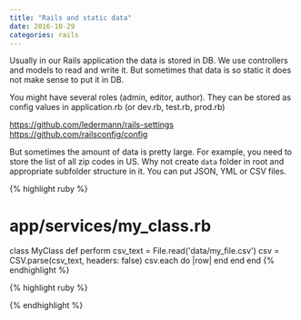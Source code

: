 ```yaml
---
title: "Rails and static data"
date: 2016-10-29
categories: rails
---
```


Usually in our Rails application the data is stored in DB.  We use controllers and models to read and write it.  But sometimes that data is so static it does not make sense to put it in DB.  

You might have several roles (admin, editor, author).  They can be stored as config values in application.rb (or dev.rb, test.rb, prod.rb)

https://github.com/ledermann/rails-settings
https://github.com/railsconfig/config


But sometimes the amount of data is pretty large.  For example, you need to store the list of all zip codes in US.  Why not create `data` folder in root and appropriate subfolder structure in it.  You can put JSON, YML or CSV files.  


{% highlight ruby %}
# app/services/my_class.rb
class MyClass
  def perform
    csv_text = File.read('data/my_file.csv')
    csv = CSV.parse(csv_text, headers: false)
    csv.each do |row|
    end
  end
end
{% endhighlight %}



{% highlight ruby %}

{% endhighlight %}

